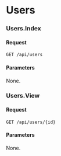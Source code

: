 # Users

### Users.Index

#### Request

`GET /api/users`

#### Parameters

None.

### Users.View

#### Request

`GET /api/users/{id}`

#### Parameters

None.
